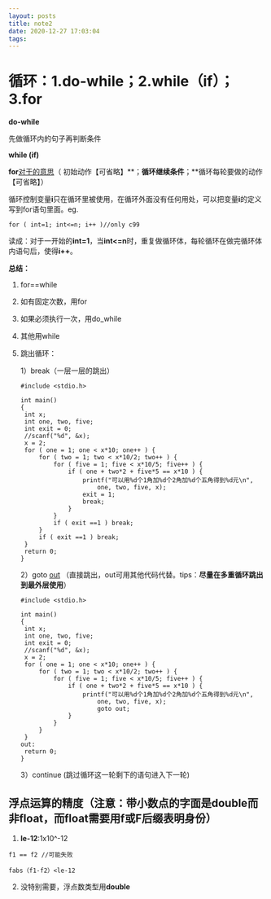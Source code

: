 ```yaml
---
layout: posts
title: note2
date: 2020-12-27 17:03:04
tags:
---
```


# 循环：1.do-while；2.while（if）；3.for

**do-while**

先做循环内的句子再判断条件

**while (if)**

**for**<u>对于的意思</u>（ 初始动作【可省略】**；**循环继续条件**；**循环每轮要做的动作【可省略】）

循环控制变量**i**只在循环里被使用，在循环外面没有任何用处，可以把变量**i**的定义写到for语句里面。eg.

```
for ( int=1; int<=n; i++ )//only c99
```

读成：对于一开始的**int=1**，当**int<=n**时，重复做循环体，每轮循环在做完循环体内语句后，使得**i++**。

**总结：**

1. for==while

2. 如有固定次数，用for

3. 如果必须执行一次，用do_while

4. 其他用while

5. 跳出循环：

   1）break（一层一层的跳出）

   ```
   #include <stdio.h>
   
   int main()
   {
   	int x;
   	int one, two, five;
   	int exit = 0;
   	//scanf("%d", &x);
   	x = 2;
   	for ( one = 1; one < x*10; one++ ) {
   		for ( two = 1; two < x*10/2; two++ ) {
   			for ( five = 1; five < x*10/5; five++ ) {
   				if ( one + two*2 + five*5 == x*10 ) {
   					printf("可以用%d个1角加%d个2角加%d个五角得到%d元\n",
   						one, two, five, x);
   					exit = 1;
   					break; 
   				}
   			}
   			if ( exit ==1 ) break;
   		}
   		if ( exit ==1 ) break;
   	}
   	return 0;
   }
   ```

   2）goto <u>out</u> （直接跳出，out可用其他代码代替。tips：**尽量在多重循环跳出到最外层使用**）

   ```
   #include <stdio.h>
   
   int main()
   {
   	int x;
   	int one, two, five;
   	int exit = 0;
   	//scanf("%d", &x);
   	x = 2;
   	for ( one = 1; one < x*10; one++ ) {
   		for ( two = 1; two < x*10/2; two++ ) {
   			for ( five = 1; five < x*10/5; five++ ) {
   				if ( one + two*2 + five*5 == x*10 ) {
   					printf("可以用%d个1角加%d个2角加%d个五角得到%d元\n",
   						one, two, five, x);
   						goto out; 
   				}
   			}
   		}
   	}
   out:
   	return 0;
   }
   ```

   3）continue	(跳过循环这一轮剩下的语句进入下一轮)

## 浮点运算的精度（注意：带小数点的字面是double而非float，而float需要用f或F后缀表明身份）

1. **le-12**:1x10^-12

```
f1 == f2 //可能失败
```

```
fabs（f1-f2）<le-12
```

2. 没特别需要，浮点数类型用**double**